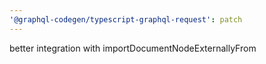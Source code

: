 ```yaml
---
'@graphql-codegen/typescript-graphql-request': patch
---
```


better integration with importDocumentNodeExternallyFrom
